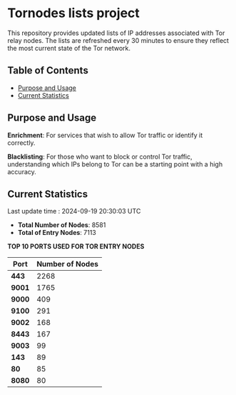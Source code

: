 # Tornodes lists project

This repository provides updated lists of IP addresses associated with Tor relay nodes. The lists are refreshed every 30 minutes to ensure they reflect the most current state of the Tor network.

## Table of Contents

- [Purpose and Usage](#purpose-and-usage)
- [Current Statistics](#current-statistics)


## Purpose and Usage

**Enrichment**: For services that wish to allow Tor traffic or identify it correctly.

**Blacklisting**: For those who want to block or control Tor traffic, understanding which IPs belong to Tor can be a starting point with a high accuracy.

## Current Statistics

Last update time : 2024-09-19 20:30:03 UTC

- **Total Number of Nodes**: 8581
- **Total of Entry Nodes**: 7113

**TOP 10 PORTS USED FOR TOR ENTRY NODES**

| **Port** | **Number of Nodes** |
|------|-----------------|
| **443**   | 2268  |
| **9001**   | 1765  |
| **9000**   | 409  |
| **9100**   | 291  |
| **9002**   | 168  |
| **8443**   | 167  |
| **9003**   | 99  |
| **143**   | 89  |
| **80**   | 85  |
| **8080**   | 80  |


